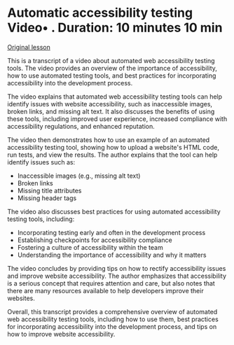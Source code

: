 # Automatic accessibility testing Video• . Duration: 10 minutes 10 min

[Original lesson](https://www.coursera.org/learn/uol-web-development/lecture/eeRf6/automatic-accessibility-testing)

This is a transcript of a video about automated web accessibility testing tools. The video provides an overview of the importance of accessibility, how to use automated testing tools, and best practices for incorporating accessibility into the development process.

The video explains that automated web accessibility testing tools can help identify issues with website accessibility, such as inaccessible images, broken links, and missing alt text. It also discusses the benefits of using these tools, including improved user experience, increased compliance with accessibility regulations, and enhanced reputation.

The video then demonstrates how to use an example of an automated accessibility testing tool, showing how to upload a website's HTML code, run tests, and view the results. The author explains that the tool can help identify issues such as:

* Inaccessible images (e.g., missing alt text)
* Broken links
* Missing title attributes
* Missing header tags

The video also discusses best practices for using automated accessibility testing tools, including:

* Incorporating testing early and often in the development process
* Establishing checkpoints for accessibility compliance
* Fostering a culture of accessibility within the team
* Understanding the importance of accessibility and why it matters

The video concludes by providing tips on how to rectify accessibility issues and improve website accessibility. The author emphasizes that accessibility is a serious concept that requires attention and care, but also notes that there are many resources available to help developers improve their websites.

Overall, this transcript provides a comprehensive overview of automated web accessibility testing tools, including how to use them, best practices for incorporating accessibility into the development process, and tips on how to improve website accessibility.

